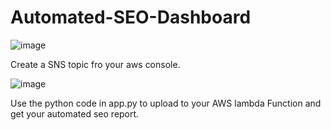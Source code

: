 # Automated-SEO-Dashboard
![image](https://github.com/Somya4746/Automated-SEO-Dashboard/assets/141270415/4e0e4592-6510-4e6b-9833-b46a7ee6b1c0)

Create a SNS topic fro your aws console.

![image](https://github.com/Somya4746/Automated-SEO-Dashboard/assets/141270415/39c29e13-ba2e-4405-bb24-962a26c05cb7)

Use the python code in app.py to upload to your AWS lambda Function and get your automated seo report.
